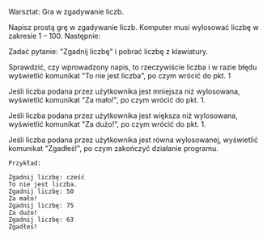 Warsztat: Gra w zgadywanie liczb.

Napisz prostą grę w zgadywanie liczb. Komputer musi wylosować liczbę w zakresie 1 – 100. 
Następnie:

Zadać pytanie: "Zgadnij liczbę" i pobrać liczbę z klawiatury.

Sprawdzić, czy wprowadzony napis, to rzeczywiście liczba i w razie błędu wyświetlić 
komunikat "To nie jest liczba", po czym wrócić do pkt. 1

Jeśli liczba podana przez użytkownika jest mniejsza niż wylosowana, wyświetlić 
komunikat "Za mało!", po czym wrócić do pkt. 1.

Jeśli liczba podana przez użytkownika jest większa niż wylosowana, wyświetlić 
komunikat "Za dużo!", po czym wrócić do pkt. 1.

Jeśli liczba podana przez użytkownika jest równa wylosowanej, wyświetlić komunikat 
"Zgadłeś!", po czym zakończyć działanie programu.

    Przykład:
    
    Zgadnij liczbę: cześć
    To nie jest liczba.
    Zgadnij liczbę: 50
    Za mało!
    Zgadnij liczbę: 75
    Za dużo!
    Zgadnij liczbę: 63
    Zgadłeś!
